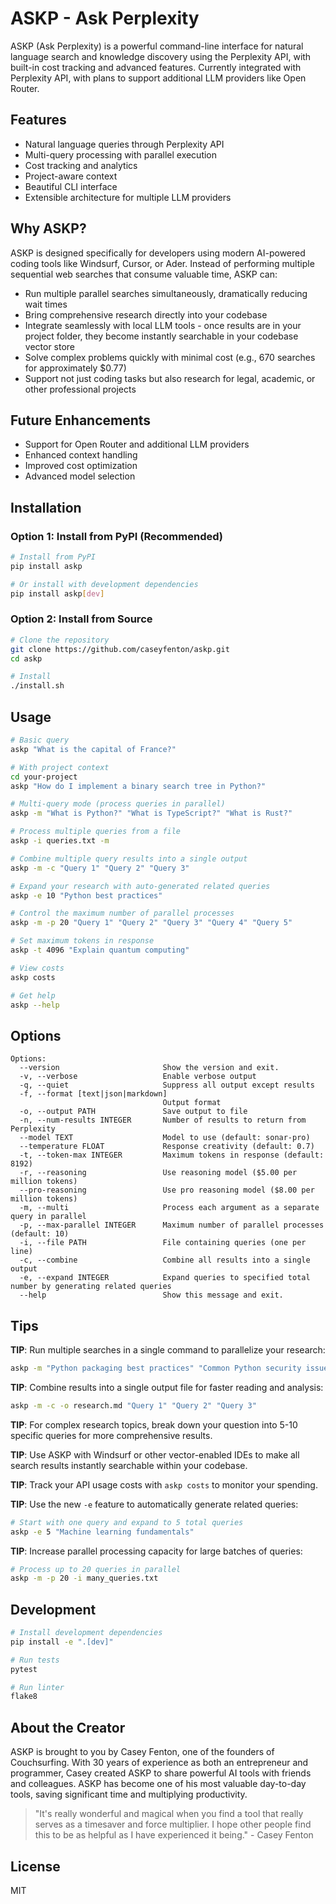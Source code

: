 # ASKP - Ask Perplexity

ASKP (Ask Perplexity) is a powerful command-line interface for natural language search and knowledge discovery using the Perplexity API, with built-in cost tracking and advanced features. Currently integrated with Perplexity API, with plans to support additional LLM providers like Open Router.

## Features

- Natural language queries through Perplexity API
- Multi-query processing with parallel execution
- Cost tracking and analytics
- Project-aware context
- Beautiful CLI interface
- Extensible architecture for multiple LLM providers

## Why ASKP?

ASKP is designed specifically for developers using modern AI-powered coding tools like Windsurf, Cursor, or Ader. Instead of performing multiple sequential web searches that consume valuable time, ASKP can:

- Run multiple parallel searches simultaneously, dramatically reducing wait times
- Bring comprehensive research directly into your codebase
- Integrate seamlessly with local LLM tools - once results are in your project folder, they become instantly searchable in your codebase vector store
- Solve complex problems quickly with minimal cost (e.g., 670 searches for approximately $0.77)
- Support not just coding tasks but also research for legal, academic, or other professional projects

## Future Enhancements

- Support for Open Router and additional LLM providers
- Enhanced context handling
- Improved cost optimization
- Advanced model selection

## Installation

### Option 1: Install from PyPI (Recommended)

```bash
# Install from PyPI
pip install askp

# Or install with development dependencies
pip install askp[dev]
```

### Option 2: Install from Source

```bash
# Clone the repository
git clone https://github.com/caseyfenton/askp.git
cd askp

# Install
./install.sh
```

## Usage

```bash
# Basic query
askp "What is the capital of France?"

# With project context
cd your-project
askp "How do I implement a binary search tree in Python?"

# Multi-query mode (process queries in parallel)
askp -m "What is Python?" "What is TypeScript?" "What is Rust?"

# Process multiple queries from a file
askp -i queries.txt -m

# Combine multiple query results into a single output
askp -m -c "Query 1" "Query 2" "Query 3"

# Expand your research with auto-generated related queries
askp -e 10 "Python best practices"

# Control the maximum number of parallel processes
askp -m -p 20 "Query 1" "Query 2" "Query 3" "Query 4" "Query 5"

# Set maximum tokens in response
askp -t 4096 "Explain quantum computing"

# View costs
askp costs

# Get help
askp --help
```

## Options

```
Options:
  --version                       Show the version and exit.
  -v, --verbose                   Enable verbose output
  -q, --quiet                     Suppress all output except results
  -f, --format [text|json|markdown]
                                  Output format
  -o, --output PATH               Save output to file
  -n, --num-results INTEGER       Number of results to return from Perplexity
  --model TEXT                    Model to use (default: sonar-pro)
  --temperature FLOAT             Response creativity (default: 0.7)
  -t, --token-max INTEGER         Maximum tokens in response (default: 8192)
  -r, --reasoning                 Use reasoning model ($5.00 per million tokens)
  --pro-reasoning                 Use pro reasoning model ($8.00 per million tokens)
  -m, --multi                     Process each argument as a separate query in parallel
  -p, --max-parallel INTEGER      Maximum number of parallel processes (default: 10)
  -i, --file PATH                 File containing queries (one per line)
  -c, --combine                   Combine all results into a single output
  -e, --expand INTEGER            Expand queries to specified total number by generating related queries
  --help                          Show this message and exit.
```

## Tips

**TIP**: Run multiple searches in a single command to parallelize your research:
```bash
askp -m "Python packaging best practices" "Common Python security issues" "Cross-platform Python compatibility"
```

**TIP**: Combine results into a single output file for faster reading and analysis:
```bash
askp -m -c -o research.md "Query 1" "Query 2" "Query 3"
```

**TIP**: For complex research topics, break down your question into 5-10 specific queries for more comprehensive results.

**TIP**: Use ASKP with Windsurf or other vector-enabled IDEs to make all search results instantly searchable within your codebase.

**TIP**: Track your API usage costs with `askp costs` to monitor your spending.

**TIP**: Use the new `-e` feature to automatically generate related queries:
```bash
# Start with one query and expand to 5 total queries
askp -e 5 "Machine learning fundamentals"
```

**TIP**: Increase parallel processing capacity for large batches of queries:
```bash
# Process up to 20 queries in parallel
askp -m -p 20 -i many_queries.txt
```

## Development

```bash
# Install development dependencies
pip install -e ".[dev]"

# Run tests
pytest

# Run linter
flake8
```

## About the Creator

ASKP is brought to you by Casey Fenton, one of the founders of Couchsurfing. With 30 years of experience as both an entrepreneur and programmer, Casey created ASKP to share powerful AI tools with friends and colleagues. ASKP has become one of his most valuable day-to-day tools, saving significant time and multiplying productivity.

> "It's really wonderful and magical when you find a tool that really serves as a timesaver and force multiplier. I hope other people find this to be as helpful as I have experienced it being." - Casey Fenton

## License

MIT
